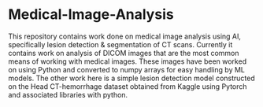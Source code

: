 # Medical-Image-Analysis
This repository contains work done on medical image analysis using AI, specifically lesion detection &amp; segmentation of CT scans.
Currently it contains work on analysis of DICOM images that are the most common means of working with medical images. These images have been worked on using Python and converted to numpy arrays for easy handling by ML models.
The other work here is a simple lesion detection model constructed on the Head CT-hemorrhage dataset obtained from Kaggle using Pytorch and associated libraries with python.

